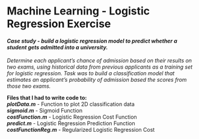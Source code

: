 # Machine Learning - Logistic Regression Exercise

#### <em>Case study - build a logistic regression model to predict whether a student gets admitted into a university.
Determine each applicant’s chance of admission based on their results on two exams, using historical data from previous applicants as a training set for logistic regression. Task was to build a classification model that estimates an applicant’s
probability of admission based the scores from those two exams.</em>

<strong>Files that I had to write code to:</strong><br>
<em><strong>plotData.m</em></strong> - Function to plot 2D classification data<br>
<em><strong>sigmoid.m</em></strong> - Sigmoid Function<br>
<em><strong>costFunction.m</em></strong> - Logistic Regression Cost Function<br>
<em><strong>predict.m</em></strong> - Logistic Regression Prediction Function<br>
<em><strong>costFunctionReg.m</em></strong> - Regularized Logistic Regression Cost<br>
